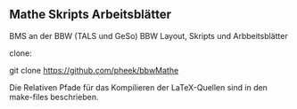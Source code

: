 Mathe Skripts Arbeitsblätter
----------------------------

BMS an der BBW (TALS und GeSo)
BBW Layout, Skripts und Arbbeitsblätter

clone:

git clone https://github.com/pheek/bbwMathe

Die Relativen Pfade für das Kompilieren der LaTeX-Quellen sind in den
make-files beschrieben.